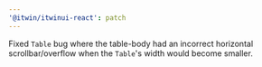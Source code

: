 ```yaml
---
'@itwin/itwinui-react': patch
---
```


Fixed `Table` bug where the table-body had an incorrect horizontal scrollbar/overflow when the `Table`'s width would become smaller.
